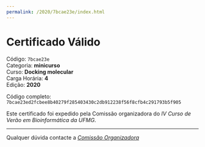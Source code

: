 ```yaml
---
permalink: /2020/7bcae23e/index.html
---
```


# Certificado Válido

Código: `7bcae23e`<br>
Categoria: **minicurso**<br>
Curso: **Docking molecular**<br>
Carga Horária: **4**<br>
Edição: **2020**<br>


Código completo: `7bcae23ed2fcbee8b40279f285403430c2db912238f56f8cfb4c291793b5f905`


Este certificado foi expedido pela Comissão organizadora do *IV Curso de Verão em Bioinformática da UFMG*.

----

Qualquer dúvida contacte a [_Comissão Organizadora_](<mailto:cursobioinfoufmg@gmail.com$subject=[Certificados]>)


